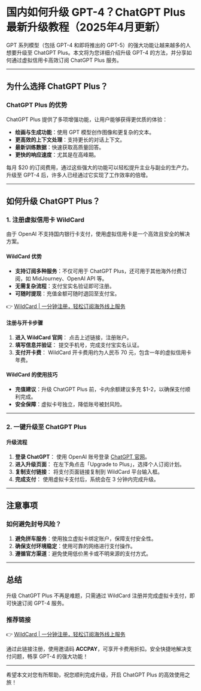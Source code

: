 # 国内如何升级 GPT-4？ChatGPT Plus 最新升级教程（2025年4月更新）

GPT 系列模型（包括 GPT-4 和即将推出的 GPT-5）的强大功能让越来越多的人想要升级至 ChatGPT Plus。本文将为您详细介绍升级 GPT-4 的方法，并分享如何通过虚拟信用卡高效订阅 ChatGPT Plus 服务。

---

## 为什么选择 ChatGPT Plus？

### ChatGPT Plus 的优势
ChatGPT Plus 提供了多项增强功能，让用户能够获得更优质的体验：
- **绘画与生成功能**：使用 GPT 模型创作图像和更复杂的文本。
- **更高效的上下文处理**：支持更长的对话上下文。
- **最新训练数据**：快速获取高质量回答。
- **更快的响应速度**：尤其是在高峰期。

每月 $20 的订阅费用，通过这些强大的功能可以轻松提升主业与副业的生产力。升级至 GPT-4 后，许多人已经通过它实现了工作效率的倍增。

---

## 如何升级 ChatGPT Plus？

### 1. 注册虚拟信用卡 WildCard
由于 OpenAI 不支持国内银行卡支付，使用虚拟信用卡是一个高效且安全的解决方案。

#### WildCard 优势
- **支持订阅多种服务**：不仅可用于 ChatGPT Plus，还可用于其他海外付费订阅，如 MidJourney、OpenAI API 等。
- **无需复杂流程**：支付宝实名验证即可注册。
- **可随时提现**：充值金额可随时退回至支付宝。

👉 [WildCard | 一分钟注册，轻松订阅海外线上服务](https://bit.ly/bewildcard)

#### 注册与开卡步骤
1. **进入 WildCard 官网**：
   点击上述链接，注册账户。
2. **填写信息并验证**：
   提交手机号，完成支付宝实名认证。
3. **支付开卡费**：
   WildCard 开卡费用约为人民币 70 元，包含一年的虚拟信用卡年费。

#### WildCard 的使用技巧
- **充值建议**：升级 ChatGPT Plus 前，卡内余额建议多充 $1-2，以确保支付顺利完成。
- **安全保障**：虚拟卡号独立，降低账号被封风险。

---

### 2. 一键升级至 ChatGPT Plus

#### 升级流程
1. **登录 ChatGPT**：
   使用 OpenAI 账号登录 [ChatGPT 官网](https://chat.openai.com/)。
2. **进入升级页面**：
   在左下角点击「Upgrade to Plus」，选择个人订阅计划。
3. **复制支付链接**：
   将支付页面链接复制到 WildCard 平台输入框。
4. **完成支付**：
   使用虚拟卡支付后，系统会在 3 分钟内完成升级。

---

## 注意事项

### 如何避免封号风险？
1. **避免拼车服务**：使用独立虚拟卡绑定账户，保障支付安全性。
2. **确保支付环境稳定**：使用可靠的网络进行支付操作。
3. **遵循官方渠道**：避免使用低价黑卡或不明来源的支付方式。

---

## 总结

升级 ChatGPT Plus 不再是难题，只需通过 WildCard 注册并完成虚拟卡支付，即可快速订阅 GPT-4 服务。

### 推荐链接
👉 [WildCard | 一分钟注册，轻松订阅海外线上服务](https://bit.ly/bewildcard)

通过此链接注册，使用邀请码 **ACCPAY**，可享开卡费用折扣。安全快捷地解决支付问题，畅享 GPT-4 的强大功能！

---

希望本文对您有所帮助，祝您顺利完成升级，开启 ChatGPT Plus 的高效使用之旅！
